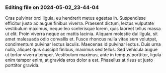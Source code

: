 

### Editing file on 2024-05-02_23-44-04

Cras pulvinar orci ligula, eu hendrerit metus egestas in. Suspendisse efficitur justo ac augue finibus viverra. Praesent dictum, lectus vulputate vestibulum maximus, neque leo scelerisque lorem, quis laoreet tellus massa ut elit. Proin viverra neque ac mattis lacinia. Aliquam molestie dui ligula, sit amet malesuada odio convallis et. Fusce rhoncus nulla vitae sem volutpat, condimentum pulvinar lectus iaculis. Maecenas id pulvinar lectus. Duis urna nulla, aliquet quis suscipit finibus, maximus sed tellus. Sed vehicula augue ut tortor viverra tempor. Vestibulum maximus, ante in tempus porttitor, ligula enim tempor enim, at gravida eros dolor a est. Phasellus at risus ut justo porttitor gravida.



